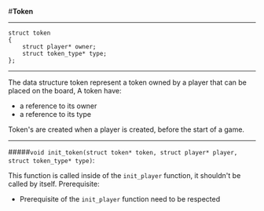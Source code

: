 #**Token**

---

```
struct token
{
	struct player* owner;
	struct token_type* type;
};
```
---
The data structure token represent a token owned by a player that can be placed on the board,
A token have:
* a reference to its owner
* a reference to its type

Token's are created when a player is created, before the start of a game.

---

#####`void init_token(struct token* token, struct player* player, struct token_type* type)`:

This function is called inside of the `init_player` function, it shouldn't be called by itself.
Prerequisite:
* Prerequisite of the `init_player` function need to be respected

